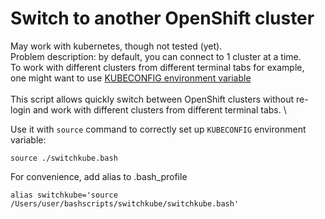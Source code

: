 # Switch to another OpenShift cluster

May work with kubernetes, though not tested (yet). \
Problem description: by default, you can connect to 1 cluster at a time. \
To work with different clusters from different terminal tabs for example, \
one might want to use [KUBECONFIG environment variable](https://kubernetes.io/docs/concepts/configuration/organize-cluster-access-kubeconfig/#the-kubeconfig-environment-variable) \
\
This script allows quickly switch between OpenShift clusters without re-login and work with different clusters from different terminal tabs. \

Use it with `source` command to correctly set up `KUBECONFIG` environment variable:

```
source ./switchkube.bash
```

For convenience, add alias to .bash_profile

```
alias switchkube='source /Users/user/bashscripts/switchkube/switchkube.bash'
```
